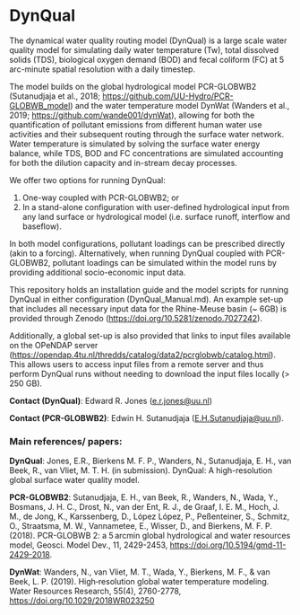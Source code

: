 # DynQual

The dynamical water quality routing model (DynQual) is a large scale water quality model for simulating daily water temperature (Tw), total dissolved solids (TDS), biological oxygen demand (BOD) and fecal coliform (FC) at 5 arc-minute spatial resolution with a daily timestep. 

The model builds on the global hydrological model PCR-GLOBWB2 (Sutanudjaja et al., 2018; https://github.com/UU-Hydro/PCR-GLOBWB_model) and the water temperature model DynWat (Wanders et al., 2019; https://github.com/wande001/dynWat), allowing for both the quantification of pollutant emissions from different human water use activities and their subsequent routing through the surface water network. Water temperature is simulated by solving the surface water energy balance, while TDS, BOD and FC concentrations are simulated accounting for both the dilution capacity and in-stream decay processes.

We offer two options for running DynQual:
1)	One-way coupled with PCR-GLOBWB2; or
2)	In a stand-alone configuration with user-defined hydrological input from any land surface or hydrological model (i.e. surface runoff, interflow and baseflow).

In both model configurations, pollutant loadings can be prescribed directly (akin to a forcing). Alternatively, when running DynQual coupled with PCR-GLOBWB2, pollutant loadings can be simulated within the model runs by providing additional socio-economic input data.

This repository holds an installation guide and the model scripts for running DynQual in either configuration (DynQual_Manual.md). An example set-up that includes all necessary input data for the Rhine-Meuse basin (~ 6GB) is provided through Zenodo (https://doi.org/10.5281/zenodo.7027242).

Additionally, a global set-up is also provided that links to input files available on the OPeNDAP server (https://opendap.4tu.nl/thredds/catalog/data2/pcrglobwb/catalog.html). This allows users to access input files from a remote server and thus perform DynQual runs without needing to download the input files locally (> 250 GB).

**Contact (DynQual)**: Edward R. Jones (e.r.jones@uu.nl)

**Contact (PCR-GLOBWB2)**: Edwin H. Sutanudjaja (E.H.Sutanudjaja@uu.nl). 


### Main references/ papers:
**DynQual**: Jones, E.R., Bierkens M. F. P., Wanders, N., Sutanudjaja, E. H., van Beek, R., van Vliet, M. T. H. (in submission). DynQual: A high-resolution global surface water quality model.

**PCR-GLOBWB2**: Sutanudjaja, E. H., van Beek, R., Wanders, N., Wada, Y., Bosmans, J. H. C., Drost, N., van der Ent, R. J., de Graaf, I. E. M., Hoch, J. M., de Jong, K., Karssenberg, D., López López, P., Peßenteiner, S., Schmitz, O., Straatsma, M. W., Vannametee, E., Wisser, D., and Bierkens, M. F. P. (2018). PCR-GLOBWB 2: a 5 arcmin global hydrological and water resources model, Geosci. Model Dev., 11, 2429-2453, https://doi.org/10.5194/gmd-11-2429-2018.

**DynWat**: Wanders, N., van Vliet, M. T., Wada, Y., Bierkens, M. F., & van Beek, L. P. (2019). High‐resolution global water temperature modeling. Water Resources Research, 55(4), 2760-2778, https://doi.org/10.1029/2018WR023250
